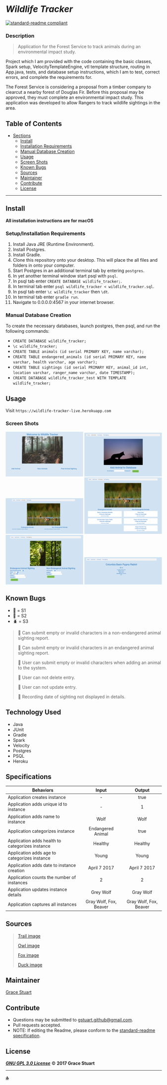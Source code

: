 # _Wildlife Tracker_
[![standard-readme compliant](https://img.shields.io/badge/readme%20style-standard-brightgreen.svg)](https://github.com/RichardLitt/standard-readme)

### Description
> Application for the Forest Service to track animals during an environmental impact study.

Project which I am provided with the code containing the basic classes, Spark setup, VelocityTemplateEngine, vtl template structure, routing in App.java, tests, and database setup instructions, which I am to test, correct errors, and complete the requirements for.

The Forest Service is considering a proposal from a timber company to clearcut a nearby forest of Douglas Fir. Before this proposal may be approved, they must complete an environmental impact study. This application was developed to allow Rangers to track wildlife sightings in the area.

## Table of Contents
- [Sections](#sections)
    - [Install](#install)
    - [Installation Requirements](#setup/insallation-requirements)
    - [Manual Database Creation](#manual-database-creation)
    - [Usage](#usage)
    - [Screen Shots](#screen-shots)
    - [Known Bugs](#known-bugs)
    - [Sources](#sources)
    - [Maintainer](#maintainer)
    - [Contribute](#contribute)
    - [License](#license)  

***

## Install
**All installation instructions are for macOS**
### Setup/Installation Requirements
1. Install Java JRE (Runtime Environment).
2. Install Postgres.
3. Install Gradle.
4. Clone this repository onto your desktop. This will place the all files and folders in onto your computer.
5. Start Postgres in an additional terminal tab by entering `postgres`.
6. In yet another terminal window start psql with `psql`.
7. In psql tab enter `CREATE DATABASE wildlife_tracker;`.
8. In terminal tab enter `psql wildlife_tracker < wildlife_tracker.sql`.
9. In psql tab enter `\c wildlife_tracker` then `\dt`.
10. In terminal tab enter `gradle run`.
11. Navigate to 0.0.0.0:4567 in your internet browser.

### Manual Database Creation
To create the necessary databases, launch postgres, then psql, and run the following commands:

* `CREATE DATABASE wildlife_tracker;`
* `\c wildlife_tracker;`
* `CREATE TABLE animals (id serial PRIMARY KEY, name varchar);`
* `CREATE TABLE endangered_animals (id serial PRIMARY KEY, name varchar, health varchar, age varchar);`
* `CREATE TABLE sightings (id serial PRIMARY KEY, animal_id int, location varchar, ranger_name varchar, date TIMESTAMP);`
* `CREATE DATABASE wildlife_tracker_test WITH TEMPLATE wildlife_tracker;`

## Usage
Visit `https://wildlife-tracker-live.herokuapp.com`

### Screen Shots
<img src="/src/main/resources/public/images/home.png" alt="Home" width="250"> <img src="/src/main/resources/public/images/addAnimal.png" alt="Add Animal" width="250"> <img src="/src/main/resources/public/images/emptyAnimals.png" alt="All Animals prior to adding animals" width="250"> <img src="/src/main/resources/public/images/animals.png" alt="All Animals post adding animals" width="250"> <img src="/src/main/resources/public/images/postSightings.png" alt="Post Animal Sighting" width="250"> <img src="/src/main/resources/public/images/details.png" alt="Animal Details" width="250">

## Known Bugs
* :bug: = S1
* :ant: = S2
* :beetle: = S3

> :ant: Can submit empty or invalid characters in a non-endangered animal sighting report.
>
> :ant: Can submit empty or invalid characters in an endangered animal sighting report.
>
> :ant: User can submit empty or invalid characters when adding an animal to the system.
>
> :ant: User can not delete entry.
>
> :bug: User can not update entry.
>
> :bug: Recording date of sighting not displayed in details.

## Technology Used
* Java
* JUnit
* Gradle
* Spark
* Velocity
* Postgres
* PSQL
* Heroku

## Specifications
|Behaviors|Input|Output|
|-----------|:-------:|:--------:|
|Application creates instance|-|true|
|Application adds unique id to instance|-|1|
|Application adds name to instance|Wolf|Wolf|
|Application categorizes instance|Endangered Animal|true|
|Application adds health to categorizes instance|Healthy|Healthy|
|Application adds age to categorizes instance|Young|Young|
|Application adds date to instance creation|April 7 2017|April 7 2017|
|Application counts the number of instances|2|2|
|Application updates instance details|Grey Wolf|Gray Wolf|
|Application captures all instances|Gray Wolf, Fox, Beaver|Gray Wolf, Fox, Beaver|

## Sources
>[Trail image](https://unsplash.com/collections/991129/trails?photo=dGDmRqzPID0)
>
>[Owl image](https://unsplash.com/collections/1039/wildlife?photo=hbqTtTX5TRc)
>
>[Fox image](https://unsplash.com/collections/1039/wildlife?photo=9rloii_qmmw)
>
>[Duck image](https://unsplash.com/collections/444531/woodland-animals?photo=yQZgEh4u-Dw)

## Maintainer
[Grace Stuart](href="https://github.com/gstuart")


## Contribute
* Questions may be submitted to gstuart.github@gmail.com.
* Pull requests accepted.
* NOTE: If editing the Readme, please conform to the [standard-readme specification](https://github.com/RichardLitt/standard-readme/blob/master/spec.md).


## License
**_[GNU GPL 3.0 License](/LICENSE.md)_** :copyright: **2017 Grace Stuart**


***

**[:top:](#wildlife_tracker)**
